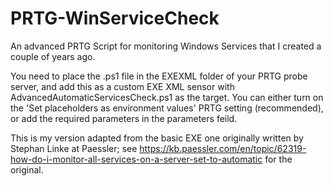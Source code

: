 # PRTG-WinServiceCheck
An advanced PRTG Script for monitoring Windows Services that I created a couple of years ago.

You need to place the .ps1 file in the EXEXML folder of your PRTG probe server, and add this as a custom EXE XML sensor with AdvancedAutomaticServicesCheck.ps1 as the target. You can either turn on the 'Set placeholders as environment values' PRTG setting (recommended), or add the required parameters in the parameters feild.

This is my version adapted from the basic EXE one originally written by Stephan Linke at Paessler; see https://kb.paessler.com/en/topic/62319-how-do-i-monitor-all-services-on-a-server-set-to-automatic for the original.
